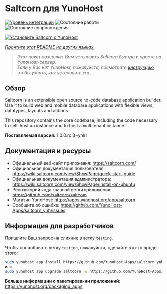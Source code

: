 <!--
Важно: этот README был автоматически сгенерирован <https://github.com/YunoHost/apps/tree/master/tools/readme_generator>
Он НЕ ДОЛЖЕН редактироваться вручную.
-->

# Saltcorn для YunoHost

[![Уровень интеграции](https://dash.yunohost.org/integration/saltcorn.svg)](https://ci-apps.yunohost.org/ci/apps/saltcorn/) ![Состояние работы](https://ci-apps.yunohost.org/ci/badges/saltcorn.status.svg) ![Состояние сопровождения](https://ci-apps.yunohost.org/ci/badges/saltcorn.maintain.svg)

[![Установите Saltcorn с YunoHost](https://install-app.yunohost.org/install-with-yunohost.svg)](https://install-app.yunohost.org/?app=saltcorn)

*[Прочтите этот README на других языках.](./ALL_README.md)*

> *Этот пакет позволяет Вам установить Saltcorn быстро и просто на YunoHost-сервер.*  
> *Если у Вас нет YunoHost, пожалуйста, посмотрите [инструкцию](https://yunohost.org/install), чтобы узнать, как установить его.*

## Обзор

Saltcorn is an extensible open source no-code database application builder. Use it to build web and mobile database applications with flexible views, datatypes, layouts and actions

This repository contains the core codebase, including the code necessary to self-host an instance and to host a multitenant instance.


**Поставляемая версия:** 1.0.0.rc.3~ynh1
## Документация и ресурсы

- Официальный веб-сайт приложения: <https://saltcorn.com/>
- Официальная документация пользователя: <https://wiki.saltcorn.com/view/ShowPage/quick-start-guide>
- Официальная документация администратора: <https://wiki.saltcorn.com/view/ShowPage/install-on-ubuntu>
- Репозиторий кода главной ветки приложения: <https://github.com/saltcorn/saltcorn>
- Магазин YunoHost: <https://apps.yunohost.org/app/saltcorn>
- Сообщите об ошибке: <https://github.com/YunoHost-Apps/saltcorn_ynh/issues>

## Информация для разработчиков

Пришлите Ваш запрос на слияние в [ветку `testing`](https://github.com/YunoHost-Apps/saltcorn_ynh/tree/testing).

Чтобы попробовать ветку `testing`, пожалуйста, сделайте что-то вроде этого:

```bash
sudo yunohost app install https://github.com/YunoHost-Apps/saltcorn_ynh/tree/testing --debug
или
sudo yunohost app upgrade saltcorn -u https://github.com/YunoHost-Apps/saltcorn_ynh/tree/testing --debug
```

**Больше информации о пакетировании приложений:** <https://yunohost.org/packaging_apps>
